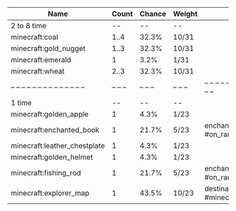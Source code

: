 | Name                         | Count | Chance | Weight | Comment                                  |
| ---------------------------- | ----- | ------ | ------ | ---------------------------------------- |
| 2 to 8 time                  |    -- |     -- |     -- |                                          |
| minecraft:coal               |  1..4 |  32.3% |  10/31 |                                          |
| minecraft:gold_nugget        |  1..3 |  32.3% |  10/31 |                                          |
| minecraft:emerald            |     1 |   3.2% |   1/31 |                                          |
| minecraft:wheat              |  2..3 |  32.3% |  10/31 |                                          |
| – – – – – – – – – – – – – –  | – – – | – – –  | – – –  | – – – – – – – – – – – – – – – – – – – –  |
| 1 time                       |    -- |     -- |     -- |                                          |
| minecraft:golden_apple       |     1 |   4.3% |   1/23 |                                          |
| minecraft:enchanted_book     |     1 |  21.7% |   5/23 | enchantments: #on_random_loot            |
| minecraft:leather_chestplate |     1 |   4.3% |   1/23 |                                          |
| minecraft:golden_helmet      |     1 |   4.3% |   1/23 |                                          |
| minecraft:fishing_rod        |     1 |  21.7% |   5/23 | enchantments: #on_random_loot            |
| minecraft:explorer_map       |     1 |  43.5% |  10/23 | destination: #minecraft:on_treasure_maps |
